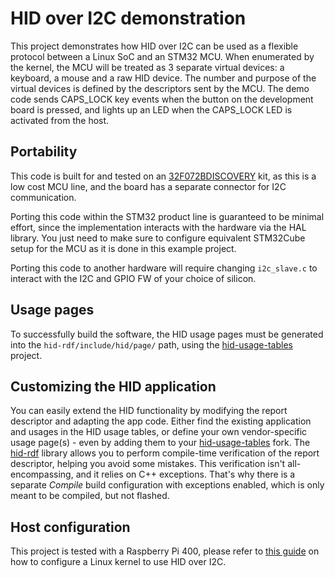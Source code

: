 # HID over I2C demonstration

This project demonstrates how HID over I2C can be used as a flexible protocol between a Linux SoC and an STM32 MCU.
When enumerated by the kernel, the MCU will be treated as 3 separate virtual devices: a keyboard, a mouse
and a raw HID device. The number and purpose of the virtual devices is defined by the descriptors
sent by the MCU.
The demo code sends CAPS_LOCK key events when the button on the development board is pressed,
and lights up an LED when the CAPS_LOCK LED is activated from the host.

## Portability

This code is built for and tested on an [32F072BDISCOVERY][32F072BDISCOVERY] kit, as this is a low cost MCU line,
and the board has a separate connector for I2C communication.

Porting this code within the STM32 product line is guaranteed to be minimal effort, since the implementation
interacts with the hardware via the HAL library. You just need to make sure to configure equivalent STM32Cube
setup for the MCU as it is done in this example project.

Porting this code to another hardware will require changing `i2c_slave.c` to interact with the I2C and GPIO
FW of your choice of silicon.

## Usage pages

To successfully build the software, the HID usage pages must be generated into the `hid-rdf/include/hid/page/` path,
using the [hid-usage-tables] project.

## Customizing the HID application

You can easily extend the HID functionality by modifying the report descriptor and adapting the app code.
Either find the existing application and usages in the HID usage tables,
or define your own vendor-specific usage page(s) - even by adding them to your [hid-usage-tables] fork.
The [hid-rdf] library allows you to perform compile-time verification of the report descriptor,
helping you avoid some mistakes. This verification isn't all-encompassing,
and it relies on C++ exceptions. That's why there is a separate *Compile* build configuration with exceptions enabled, which is only meant to be compiled, but not flashed.

## Host configuration

This project is tested with a Raspberry Pi 400, please refer to [this guide][raspberry-guide] on how to
configure a Linux kernel to use HID over I2C.


[32F072BDISCOVERY]: https://www.st.com/en/evaluation-tools/32f072bdiscovery.html
[hid-usage-tables]: https://github.com/IntergatedCircuits/hid-usage-tables
[hid-rdf]: https://github.com/IntergatedCircuits/hid-rdf
[raspberry-guide]: https://github.com/NordicPlayground/nrf52-i2c-hid-demo/blob/master/Raspbian/Raspbian_HID-Over-I2C_README.md
